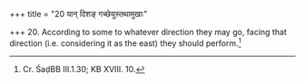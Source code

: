 +++
title = "20 यान् दिशङ् गच्छेयुस्तथामुखाः"

+++
20. According to some to whatever direction they may go, facing that direction (i.e. considering it as the east) they should perform.[^1]  


[^1]: Cr. ŚaḍBB III.1.30; KB XVIII. 10.
